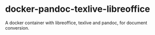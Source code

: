# docker-pandoc-texlive-libreoffice
A docker container with libreoffice, texlive and pandoc, for document conversion.
